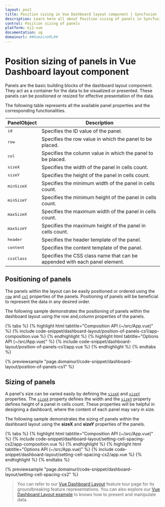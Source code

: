 ```yaml
---
layout: post
title: Position sizing in Vue Dashboard layout component | Syncfusion
description: Learn here all about Position sizing of panels in Syncfusion Vue Dashboard layout component of Syncfusion Essential JS 2 and more.
control: Position sizing of panels 
platform: ej2-vue
documentation: ug
domainurl: ##DomainURL##
---
```


# Position sizing of panels in Vue Dashboard layout component

Panels are the basic building blocks of the dashboard layout component. They act as a container for the data to be visualized or presented. These panels can be positioned or resized for effective presentation of the data.

The following table represents all the available panel properties and the corresponding functionalities.

| **PanelObject** | **Description** |
| --- | --- |
| <kbd>id</kbd> | Specifies the ID value of the panel. |
| <kbd>row</kbd> | Specifies the row value in which the panel to be placed. |
| <kbd>col</kbd> | Specifies the column value in which the panel to be placed. |
| <kbd>sizeX</kbd> | Specifies the width of the panel in cells count. |
| <kbd>sizeY</kbd> | Specifies the height of the panel in cells count. |
| <kbd>minSizeX</kbd> |Specifies the minimum width of the panel in cells count. |
| <kbd>minSizeY</kbd> | Specifies the minimum height of the panel in cells count. |
| <kbd>maxSizeX</kbd> | Specifies the maximum width of the panel in cells count. |
| <kbd>maxSizeY</kbd> | Specifies the maximum height of the panel in cells count. |
| <kbd>header</kbd> | Specifies the header template of the panel. |
| <kbd>content</kbd> | Specifies the content template of the panel. |
| <kbd>cssClass</kbd> | Specifies the CSS class name that can be appended with each panel element.|

## Positioning of panels

The panels within the layout can be easily positioned or ordered using the [`row`](https://helpej2.syncfusion.com/vue/documentation/api/dashboard-layout/panelModel/#row) and [`col`](https://helpej2.syncfusion.com/vue/documentation/api/dashboard-layout/panelModel/#col) properties of the panels. Positioning of panels will be beneficial to represent the data in any desired order.

The following sample demonstrates the positioning of panels within the dashboard layout using the row and,column properties of the panels.

{% tabs %}
{% highlight html tabtitle="Composition API (~/src/App.vue)" %}
{% include code-snippet/dashboard-layout/position-of-panels-cs1/app-composition.vue %}
{% endhighlight %}
{% highlight html tabtitle="Options API (~/src/App.vue)" %}
{% include code-snippet/dashboard-layout/position-of-panels-cs1/app.vue %}
{% endhighlight %}
{% endtabs %}
        
{% previewsample "page.domainurl/code-snippet/dashboard-layout/position-of-panels-cs1" %}

## Sizing of panels

A panel's size can be varied easily by defining the [`sizeX`](https://helpej2.syncfusion.com/vue/documentation/api/dashboard-layout/panelModel/#sizex) and [`sizeY`](https://helpej2.syncfusion.com/vue/documentation/api/dashboard-layout/panelModel/#sizey) properties. The [`sizeX`](https://helpej2.syncfusion.com/vue/documentation/api/dashboard-layout/panelModel/#sizex) property defines the width and the [`sizeY`](https://helpej2.syncfusion.com/vue/documentation/api/dashboard-layout/panelModel/#sizey) property defines height of a panel in cells count. These properties will be helpful in designing a dashboard, where the content of each panel may vary in size.

The following sample demonstrates the sizing of panels within the dashboard layout using the **sizeX** and **sizeY** properties of the panels.

{% tabs %}
{% highlight html tabtitle="Composition API (~/src/App.vue)" %}
{% include code-snippet/dashboard-layout/setting-cell-spacing-cs2/app-composition.vue %}
{% endhighlight %}
{% highlight html tabtitle="Options API (~/src/App.vue)" %}
{% include code-snippet/dashboard-layout/setting-cell-spacing-cs2/app.vue %}
{% endhighlight %}
{% endtabs %}
        
{% previewsample "page.domainurl/code-snippet/dashboard-layout/setting-cell-spacing-cs2" %}

> You can refer to our [Vue Dashboard Layout](https://www.syncfusion.com/vue-ui-components/vue-dashboard-layout) feature tour page for its groundbreaking feature representations. You can also explore our [Vue Dashboard Layout example](https://ej2.syncfusion.com/vue/demos/#/material/dashboard-layout/default.html) to knows how to present and manipulate data.